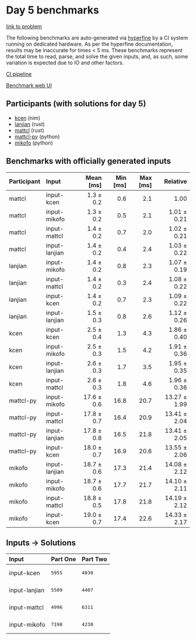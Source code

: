 # Day 5 benchmarks

[link to problem](https://adventofcode.com/2024/day/5)

The following benchmarks are auto-generated via
[hyperfine](https://github.com/sharkdp/hyperfine) by a CI system running on
dedicated hardware. As per the hyperfine documentation, results may be
inaccurate for times < 5 ms. These benchmarks represent the total time to read,
parse, and solve the given inputs, and, as such, some variation is expected due
to IO and other factors.

[CI pipeline](http://ci.papercode.net:8080/teams/main/pipelines/aoc2024)

[Benchmark web UI](https://aoc.ancalagon.black)


## Participants (with solutions for day 5)

- [kcen](https://github.com/kcen/aoc2024) (nim)
- [lanjian](https://github.com/lanjian/aoc-2024) (rust)
- [mattcl](https://github.com/mattcl/aoc2024) (rust)
- [mattcl-py](https://github.com/mattcl/aoc2024-py) (python)
- [mikofo](https://github.com/mikofo/aoc2024) (python)


## Benchmarks with officially generated inputs

| Participant | Input | Mean [ms] | Min [ms] | Max [ms] | Relative |
|:---|:---|---:|---:|---:|---:|
| mattcl | input-kcen | 1.3 ± 0.2 | 0.6 | 2.1 | 1.00 |
| mattcl | input-mikofo | 1.3 ± 0.2 | 0.5 | 2.1 | 1.01 ± 0.21 |
| mattcl | input-mattcl | 1.4 ± 0.2 | 0.7 | 2.0 | 1.02 ± 0.21 |
| mattcl | input-lanjian | 1.4 ± 0.2 | 0.4 | 2.4 | 1.03 ± 0.22 |
| lanjian | input-mikofo | 1.4 ± 0.2 | 0.8 | 2.3 | 1.07 ± 0.19 |
| lanjian | input-mattcl | 1.4 ± 0.2 | 0.3 | 2.4 | 1.08 ± 0.22 |
| lanjian | input-kcen | 1.4 ± 0.2 | 0.7 | 2.3 | 1.09 ± 0.22 |
| lanjian | input-lanjian | 1.5 ± 0.3 | 0.8 | 2.6 | 1.12 ± 0.26 |
| kcen | input-kcen | 2.5 ± 0.4 | 1.3 | 4.3 | 1.86 ± 0.40 |
| kcen | input-mikofo | 2.5 ± 0.3 | 1.5 | 4.2 | 1.91 ± 0.36 |
| kcen | input-lanjian | 2.6 ± 0.3 | 1.7 | 3.5 | 1.95 ± 0.35 |
| kcen | input-mattcl | 2.6 ± 0.3 | 1.8 | 4.6 | 1.96 ± 0.36 |
| mattcl-py | input-mikofo | 17.6 ± 0.6 | 16.8 | 20.7 | 13.27 ± 1.99 |
| mattcl-py | input-mattcl | 17.8 ± 0.7 | 16.4 | 20.9 | 13.41 ± 2.04 |
| mattcl-py | input-lanjian | 17.8 ± 0.8 | 16.5 | 21.8 | 13.41 ± 2.05 |
| mattcl-py | input-kcen | 18.0 ± 0.7 | 16.9 | 20.6 | 13.55 ± 2.06 |
| mikofo | input-lanjian | 18.7 ± 0.6 | 17.3 | 21.4 | 14.08 ± 2.12 |
| mikofo | input-mikofo | 18.7 ± 0.6 | 17.7 | 21.7 | 14.10 ± 2.11 |
| mikofo | input-mattcl | 18.8 ± 0.5 | 17.8 | 21.8 | 14.19 ± 2.12 |
| mikofo | input-kcen | 19.0 ± 0.7 | 17.4 | 22.6 | 14.33 ± 2.17 |


## Inputs -> Solutions

| Input | Part One | Part Two |
|:---|:---|:---|
|input-kcen|<pre>5955</pre>|<pre>4030</pre>|
|input-lanjian|<pre>5509</pre>|<pre>4407</pre>|
|input-mattcl|<pre>4996</pre>|<pre>6311</pre>|
|input-mikofo|<pre>7198</pre>|<pre>4230</pre>|